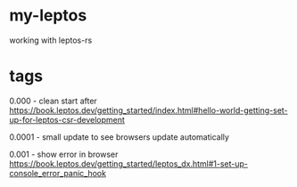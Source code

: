 # my-leptos
working with leptos-rs

# tags

0.000 - clean start after https://book.leptos.dev/getting_started/index.html#hello-world-getting-set-up-for-leptos-csr-development

0.0001 - small update to see browsers update automatically

0.001 - show error in browser https://book.leptos.dev/getting_started/leptos_dx.html#1-set-up-console_error_panic_hook
